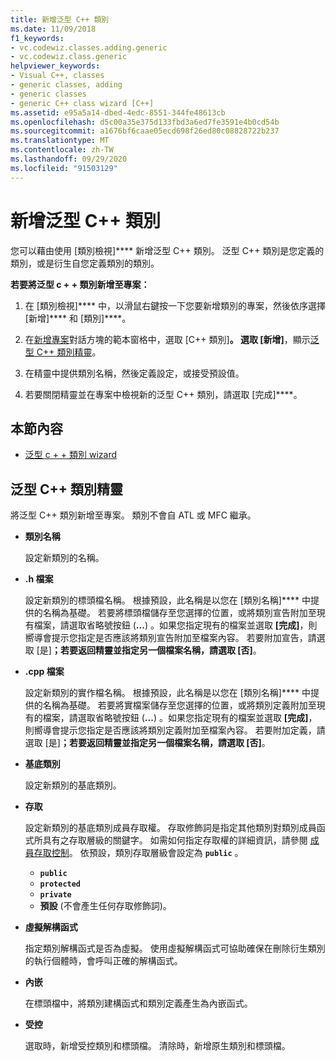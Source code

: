 ```yaml
---
title: 新增泛型 C++ 類別
ms.date: 11/09/2018
f1_keywords:
- vc.codewiz.classes.adding.generic
- vc.codewiz.class.generic
helpviewer_keywords:
- Visual C++, classes
- generic classes, adding
- generic classes
- generic C++ class wizard [C++]
ms.assetid: e95a5a14-dbed-4edc-8551-344fe48613cb
ms.openlocfilehash: d5c00a35e375d133fbd3a6ed7fe3591e4b0cd54b
ms.sourcegitcommit: a1676bf6caae05ecd698f26ed80c08828722b237
ms.translationtype: MT
ms.contentlocale: zh-TW
ms.lasthandoff: 09/29/2020
ms.locfileid: "91503129"
---
```

# <a name="add-a-generic-c-class"></a>新增泛型 C++ 類別

您可以藉由使用 [類別檢視]**** 新增泛型 C++ 類別。 泛型 C++ 類別是您定義的類別，或是衍生自您定義類別的類別。

**若要將泛型 c + + 類別新增至專案：**

1. 在 [類別檢視]**** 中，以滑鼠右鍵按一下您要新增類別的專案，然後依序選擇 [新增]**** 和 [類別]****。

1. 在[新增專案](./adding-a-class-visual-cpp.md#add-class-dialog-box)對話方塊的範本窗格中，選取 [C++ 類別]****。 選取 [新增]****，顯示[泛型 C++ 類別精靈](#generic-c-class-wizard)。

1. 在精靈中提供類別名稱，然後定義設定，或接受預設值。

1. 若要關閉精靈並在專案中檢視新的泛型 C++ 類別，請選取 [完成]****。

## <a name="in-this-section"></a>本節內容

- [泛型 c + + 類別 wizard](#generic-c-class-wizard)

## <a name="generic-c-class-wizard"></a>泛型 C++ 類別精靈

將泛型 C++ 類別新增至專案。 類別不會自 ATL 或 MFC 繼承。

- **類別名稱**

  設定新類別的名稱。

- **.h 檔案**

  設定新類別的標頭檔名稱。 根據預設，此名稱是以您在 [類別名稱]**** 中提供的名稱為基礎。 若要將標頭檔儲存至您選擇的位置，或將類別宣告附加至現有檔案，請選取省略號按鈕 (**...**) 。如果您指定現有的檔案並選取 **[完成]**，則嚮導會提示您指定是否應該將類別宣告附加至檔案內容。 若要附加宣告，請選取 [是]****；若要返回精靈並指定另一個檔案名稱，請選取 [否]****。

- **.cpp 檔案**

  設定新類別的實作檔名稱。 根據預設，此名稱是以您在 [類別名稱]**** 中提供的名稱為基礎。 若要將實檔案儲存至您選擇的位置，或將類別定義附加至現有的檔案，請選取省略號按鈕 (**...**) 。如果您指定現有的檔案並選取 **[完成]**，則嚮導會提示您指定是否應該將類別定義附加至檔案內容。 若要附加定義，請選取 [是]****；若要返回精靈並指定另一個檔案名稱，請選取 [否]****。

- **基底類別**

  設定新類別的基底類別。

- **存取**

  設定新類別的基底類別成員存取權。 存取修飾詞是指定其他類別對類別成員函式所具有之存取層級的關鍵字。 如需如何指定存取權的詳細資訊，請參閱 [成員存取控制](../cpp/member-access-control-cpp.md)。 依預設，類別存取層級會設定為 **`public`** 。

  - **`public`**
  - **`protected`**
  - **`private`**
  - **預設** (不會產生任何存取修飾詞)。

- **虛擬解構函式**

  指定類別解構函式是否為虛擬。 使用虛擬解構函式可協助確保在刪除衍生類別的執行個體時，會呼叫正確的解構函式。

- **內嵌**

  在標頭檔中，將類別建構函式和類別定義產生為內嵌函式。

- **受控**

  選取時，新增受控類別和標頭檔。 清除時，新增原生類別和標頭檔。
